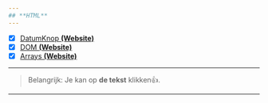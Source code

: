 ```yaml
---
## **HTML**
---
```

- [x] [DatumKnop **(Website)**](http://24114.hosts1.ma-cloud.nl/JavaExtra/ButtonKnop/Datumknop.html)
- [x] [DOM **(Website)**](http://24114.hosts1.ma-cloud.nl/JavaExtra/F1M2-JS-Javascript-2/start_1.html)
- [x] [Arrays **(Website)**](http://24114.hosts1.ma-cloud.nl/JavaExtra/F1M2-JS-Javascript-3-Arrays-Txt2speech/index.html)
---
> Belangrijk: Je kan op **de tekst** klikken👍.
---